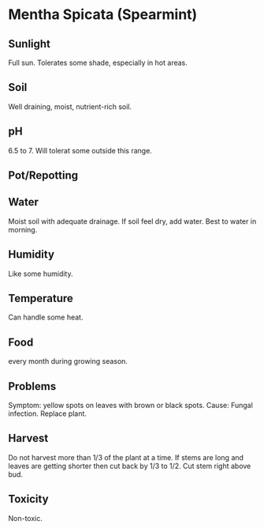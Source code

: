 # Mentha Spicata (Spearmint)
## Sunlight
Full sun. Tolerates some shade, especially in hot areas.

## Soil
Well draining, moist, nutrient-rich soil.

## pH
6.5 to 7. Will tolerat some outside this range.

## Pot/Repotting

## Water
Moist soil with adequate drainage. If soil feel dry, add water. Best to water in morning.

## Humidity
Like some humidity.

## Temperature
Can handle some heat.

## Food
every month during growing season.

## Problems
Symptom: yellow spots on leaves with brown or black spots. Cause: Fungal infection. Replace plant.

## Harvest
Do not harvest more than 1/3 of the plant at a time. If stems are long and leaves are getting shorter then cut back by 1/3 to 1/2. Cut stem right above bud.

## Toxicity
Non-toxic.
